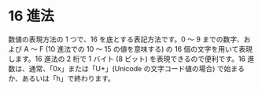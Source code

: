 # 16 進法

数値の表現方法の 1 つで、16 を底とする表記方法です。0 ～ 9 までの数字、および A ～ F (10 進法での 10 ～ 15 の値を意味する) の 16 個の文字を用いて表現します。16 進法の 2 桁で 1 バイト (8 ビット) を表現できるので便利です。16 進数は、通常、「0x」または「U+」(Unicode の文字コード値の場合) で始まるか、あるいは「h」で終わります。
